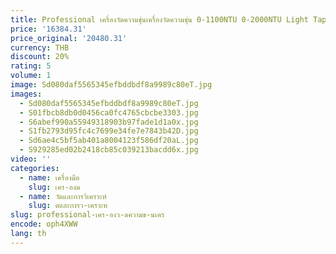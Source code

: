 ```yaml
---
title: Professional เครื่องวัดความขุ่นเครื่องวัดความขุ่น 0-1100NTU 0-2000NTU Light Tap Water Turbidity Meter Tester Sewage Treatment
price: '16384.31'
price_original: '20480.31'
currency: THB
discount: 20%
rating: 5
volume: 1
image: Sd080daf5565345efbddbdf8a9989c80eT.jpg
images:
  - Sd080daf5565345efbddbdf8a9989c80eT.jpg
  - S01fbcb8db0d0456ca0fc4765cbcbe3303.jpg
  - S6abef990a55949318903b97fade1d1a0x.jpg
  - S1fb2793d95fc4c7699e34fe7e7843b42D.jpg
  - Sd6ae4c5bf5ab401a8004123f586df20aL.jpg
  - S929285ed02b2418cb85c039213bacdd6x.jpg
video: ''
categories:
  - name: เครื่องมือ
    slug: เคร-องม
  - name: วัดและการวิเคราะห์
    slug: ดและการว-เคราะห
slug: professional-เคร-องว-ดความข-นเคร
encode: oph4XWW
lang: th
---
```

  